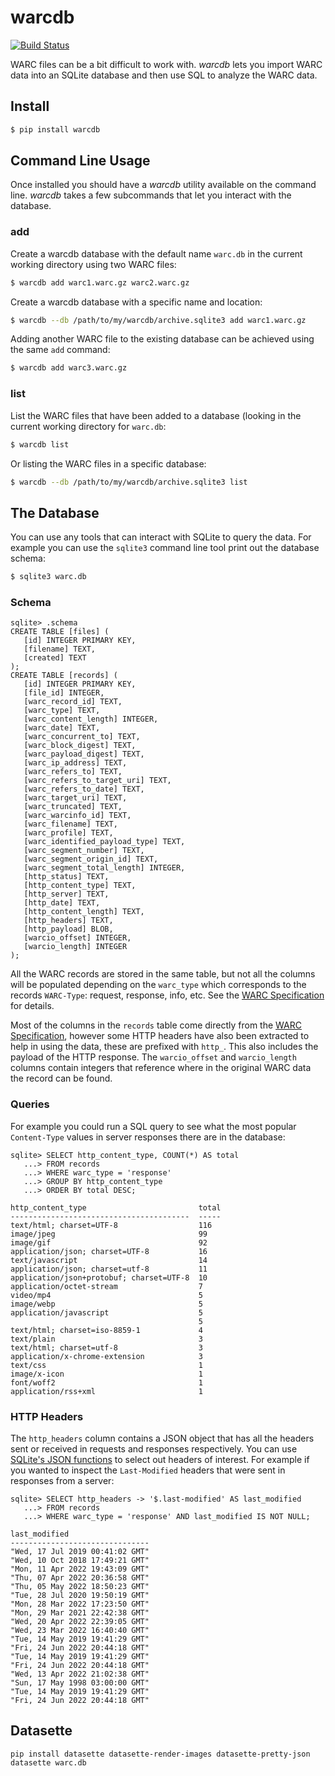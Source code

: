 # warcdb

[![Build Status](https://github.com/edsu/warcdb/actions/workflows/test.yml/badge.svg)](https://github.com/edsu/warcdb/actions/workflows/test.yml)

WARC files can be a bit difficult to work with. *warcdb* lets you import WARC data into an SQLite database and then use SQL to analyze the WARC data.

## Install

```bash
$ pip install warcdb
```

## Command Line Usage

Once installed you should have a *warcdb* utility available on the command line. *warcdb* takes a few subcommands that let you interact with the database.

### add

Create a warcdb database with the default name `warc.db` in the current working directory using two WARC files:

```bash
$ warcdb add warc1.warc.gz warc2.warc.gz
```

Create a warcdb database with a specific name and location:

```bash
$ warcdb --db /path/to/my/warcdb/archive.sqlite3 add warc1.warc.gz
```

Adding another WARC file to the existing database can be achieved using the same `add` command:

```bash
$ warcdb add warc3.warc.gz
```

### list

List the WARC files that have been added to a database (looking in the current working directory for `warc.db`:

```bash
$ warcdb list
```

Or listing the WARC files in a specific database:

```bash
$ warcdb --db /path/to/my/warcdb/archive.sqlite3 list
```

## The Database

You can use any tools that can interact with SQLite to query the data. For
example you can use the `sqlite3` command line tool print out the database
schema:

```bash
$ sqlite3 warc.db
```

### Schema

```sqlite
sqlite> .schema
CREATE TABLE [files] (
   [id] INTEGER PRIMARY KEY,
   [filename] TEXT,
   [created] TEXT
);
CREATE TABLE [records] (
   [id] INTEGER PRIMARY KEY,
   [file_id] INTEGER,
   [warc_record_id] TEXT,
   [warc_type] TEXT,
   [warc_content_length] INTEGER,
   [warc_date] TEXT,
   [warc_concurrent_to] TEXT,
   [warc_block_digest] TEXT,
   [warc_payload_digest] TEXT,
   [warc_ip_address] TEXT,
   [warc_refers_to] TEXT,
   [warc_refers_to_target_uri] TEXT,
   [warc_refers_to_date] TEXT,
   [warc_target_uri] TEXT,
   [warc_truncated] TEXT,
   [warc_warcinfo_id] TEXT,
   [warc_filename] TEXT,
   [warc_profile] TEXT,
   [warc_identified_payload_type] TEXT,
   [warc_segment_number] TEXT,
   [warc_segment_origin_id] TEXT,
   [warc_segment_total_length] INTEGER,
   [http_status] TEXT,
   [http_content_type] TEXT,
   [http_server] TEXT,
   [http_date] TEXT,
   [http_content_length] TEXT,
   [http_headers] TEXT,
   [http_payload] BLOB,
   [warcio_offset] INTEGER,
   [warcio_length] INTEGER
);
```

All the WARC records are stored in the same table, but not all the columns will be populated depending on the `warc_type` which corresponds to the records `WARC-Type`: request, response, info, etc. See the [WARC Specification] for details.

Most of the columns in the `records` table come directly from the [WARC Specification], however some HTTP headers have also been extracted to help in using the data, these are prefixed with `http_`. This also includes the payload of the HTTP response. The `warcio_offset` and `warcio_length` columns contain integers that reference where in the original WARC data the record can be found.

### Queries

For example you could run a SQL query to see what the most popular `Content-Type` values in server responses there are in the database:

```
sqlite> SELECT http_content_type, COUNT(*) AS total
   ...> FROM records
   ...> WHERE warc_type = 'response'
   ...> GROUP BY http_content_type
   ...> ORDER BY total DESC;
   
http_content_type                         total
----------------------------------------  -----
text/html; charset=UTF-8                  116
image/jpeg                                99
image/gif                                 92
application/json; charset=UTF-8           16
text/javascript                           14
application/json; charset=utf-8           11
application/json+protobuf; charset=UTF-8  10
application/octet-stream                  7
video/mp4                                 5
image/webp                                5
application/javascript                    5
                                          5
text/html; charset=iso-8859-1             4
text/plain                                3
text/html; charset=utf-8                  3
application/x-chrome-extension            3
text/css                                  1
image/x-icon                              1
font/woff2                                1
application/rss+xml                       1
```

### HTTP Headers

The `http_headers` column contains a JSON object that has all the headers sent or received in requests and responses respectively. You can use [SQLite's JSON functions] to select out headers of interest. For example if you wanted to inspect the `Last-Modified` headers that were sent in responses from a server:

```sqlite
sqlite> SELECT http_headers -> '$.last-modified' AS last_modified
   ...> FROM records
   ...> WHERE warc_type = 'response' AND last_modified IS NOT NULL; 
   
last_modified
-------------------------------
"Wed, 17 Jul 2019 00:41:02 GMT"
"Wed, 10 Oct 2018 17:49:21 GMT"
"Mon, 11 Apr 2022 19:43:09 GMT"
"Thu, 07 Apr 2022 20:36:58 GMT"
"Thu, 05 May 2022 18:50:23 GMT"
"Tue, 28 Jul 2020 19:50:19 GMT"
"Mon, 28 Mar 2022 17:23:50 GMT"
"Mon, 29 Mar 2021 22:42:38 GMT"
"Wed, 20 Apr 2022 22:39:05 GMT"
"Wed, 23 Mar 2022 16:40:40 GMT"
"Tue, 14 May 2019 19:41:29 GMT"
"Fri, 24 Jun 2022 20:44:18 GMT"
"Tue, 14 May 2019 19:41:29 GMT"
"Fri, 24 Jun 2022 20:44:18 GMT"
"Wed, 13 Apr 2022 21:02:38 GMT"
"Sun, 17 May 1998 03:00:00 GMT"
"Tue, 14 May 2019 19:41:29 GMT"
"Fri, 24 Jun 2022 20:44:18 GMT"
```

## Datasette

```
pip install datasette datasette-render-images datasette-pretty-json
datasette warc.db
```

[WARC Specification]: https://iipc.github.io/warc-specifications/specifications/warc-format/warc-1.1/
[SQLite's JSON functions]: https://www.sqlite.org/json1.html
